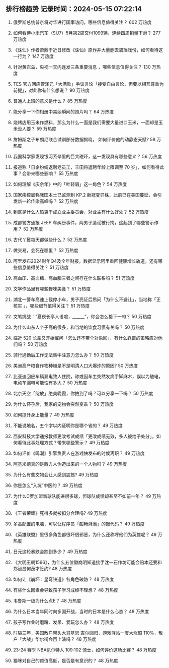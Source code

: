 
## 排行榜趋势 记录时间：2024-05-15 07:22:14
  
  1. 俄罗斯总统普京将对华进行国事访问，哪些信息值得关注？ 602 万热度
    
  2. 如何看待小米汽车（SU7）5月第2周交付1099辆，连续四周销量下滑？ 277 万热度
    
  3. 《诛仙》作者萧鼎于近日修改《诛仙》原作并大量删去碧瑶戏份，如何看待这一行为？ 147 万热度
    
  4. 针对黄岩岛，央视一天内连发三条重要消息 ，哪些信息值得关注？ 130 万热度
    
  5. TES 官方回应管泽元「大满败」争议言论「接受自由言论，但要以相互尊重为前提」，对此你有什么想说？ 90 万热度
    
  6. 普通人上班的意义是什么？ 85 万热度
    
  7. 能分享一下你相册中美丽瞬间的照片吗？ 64 万热度
    
  8. 烧烤店用玉米作燃料，那么为什么一面是我们需要大量进口玉米，一面却是玉米没人要？ 59 万热度
    
  9. 詹姆斯之子布朗尼联合试训部分数据揭晓， 如何评价他的动静态天赋? 58 万热度
    
  10. 我国科学家发现银河系晕里的巨大磁环，这一发现具有哪些意义？ 56 万热度
    
  11. 报道称「日企纷纷返聘老员工，丰田将返聘年龄上限调至 70 岁」，如何看待此事？会带来哪些影响？ 55 万热度
    
  12. 如何理解《庆余年》中的「叶轻眉」这一角色？ 54 万热度
    
  13. 国家疾控局称我国本土已监测到 KP.2 新冠变异株，此前已在美国蔓延，会引发新一轮传染高峰吗？ 52 万热度
    
  14. 到底是什么人热衷于成立业主委员会，对业主有什么好处？ 52 万热度
    
  15. 成都警方通报 JEEP 车纠纷事件，两男子造谣被行拘，这起到了哪些警示作用？ 52 万热度
    
  16. 古代丫鬟每天都做些什么？ 52 万热度
    
  17. 做交易，会死在哪里？ 52 万热度
    
  18. 阿里发布2024财年Q4及全年财报，数据显示阿里重回健康增长轨道，还有哪些信息值得关注？ 51 万热度
    
  19. 高血压、高血糖、高血脂三者之间存在什么联系吗？ 51 万热度
    
  20. 文学作品里有哪些野味美食？ 51 万热度
    
  21. 湖北一警车高速上截停小车，男子亮证后质问「为什么不避让」，当地称「正核实 」，哪些细节值得关注？ 51 万热度
    
  22. 文笔挑战：“夏夜长亭人语喧，______”，你会怎么接下一句？ 50 万热度
    
  23. 为什么山东人个子高的很多，和当地的饮食习惯有关吗？ 50 万热度
    
  24. 临近 520 长辈又开始催问「怎么还不带个对象回」，有什么靠谱的策略应对他们吗？ 50 万热度
    
  25. 骑行通勤后工作无法集中注意力怎么办？ 50 万热度
    
  26. 美洲高产粮食作物种植是不是明清人口大爆炸的原因? 50 万热度
    
  27. 比亚迪回应车辆漏电致人住院，称或因车主突然发病手脚麻木，误以为触电，电动车漏电可能性有多大？ 50 万热度
    
  28. 北京天空「绽放」绝美晚霞，你拍到了吗？可以分享一下吗？ 50 万热度
    
  29. 为什么怀孕后，我家的宠物会突然变乖？ 50 万热度
    
  30. 如何提升身上能量？ 49 万热度
    
  31. 不能说地名，五个字以内证明你是哪个省的？ 49 万热度
    
  32. 西安科技大学通报教师更改考试成绩「更改成绩无效，多人被给予处分」，如何看待此事处理方式？带来哪些警示？ 49 万热度
    
  33. 如何评价《鸣潮》引擎负责人在游戏快发布的时候离职？ 49 万热度
    
  34. 阿基米德真的是西方人伪造出来的一个人物吗？ 49 万热度
    
  35. 为什么有些文物会让人感到震撼? 49 万热度
    
  36. 你是怎么“入坑”中医的？ 49 万热度
    
  37. 为什么C罗加盟新球队能进很多球，但球队成绩却甚至不如前一年？ 49 万热度
    
  38. 《王者荣耀》死得多就被扣分合理吗? 49 万热度
    
  39. 多高配置的电脑，可以让程序员「酣畅淋漓」的敲代码？ 49 万热度
    
  40. 《英雄联盟》里很多角色都很坏很邪恶，为什么还称呼他们为英雄呢？ 49 万热度
    
  41. 日元这轮暴跌会跌到多少？ 49 万热度
    
  42. 《大明王朝1566》，为什么五位徽商明知道接手沈一石作坊可能会赔本还要和郑泌昌何茂才签约? 48 万热度
    
  43. 如何让《崩坏：星穹铁道》各角色破防？ 48 万热度
    
  44. 有些什么因素会导致孩子学习成绩不理想？ 48 万热度
    
  45. 韦鲁斯一级为什么点E？ 48 万热度
    
  46. 为什么日本当年同时向多国开战，当时的日本是什么心态？ 48 万热度
    
  47. 孩子写作业时磨蹭、发呆、爱玩怎么办？ 48 万热度
    
  48. 时隔三年，美国散户带头大哥基思·吉尔回归，游戏驿站一度大涨超 110%，散户「大战」华尔街会再上演吗？ 48 万热度
    
  49. 23-24 赛季 NBA凯尔特人 109:102 骑士，如何评价这场比赛？ 48 万热度
    
  50. 猫咪对自己的颜值高低，是否是有意识的？ 48 万热度
    